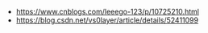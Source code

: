 - https://www.cnblogs.com/leeego-123/p/10725210.html
- https://blog.csdn.net/vs0layer/article/details/52411099

